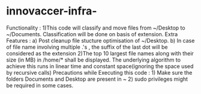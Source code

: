 # innovaccer-infra-
Functionality :
	   1)This code will classify and move files from ~/Desktop to ~/Documents.
	   	 Classification will be done on basis of extension.
	     Extra Features :
	      	a) Post cleanup file stucture optimisation of ~/Desktop.
	      	b) In case of file name involving multiple .'s , the suffix of the last dot will be considered as the extension
	   2)The top 10 largest file names along with their size (in MB) in /home/* shall be displayed.
	     The underlying algorithm to achieve this runs in linear time and constant space(ignoring the space used by recursive calls)
Precautions while Executing this code :
	   1) Make sure the folders Documents and Desktop are present in ~
	   2) sudo privileges might be required in some cases.
